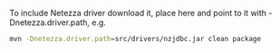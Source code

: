 To include Netezza driver download it, place here and point to it 
with -Dnetezza.driver.path, e.g.

```bash
mvn -Dnetezza.driver.path=src/drivers/nzjdbc.jar clean package
```